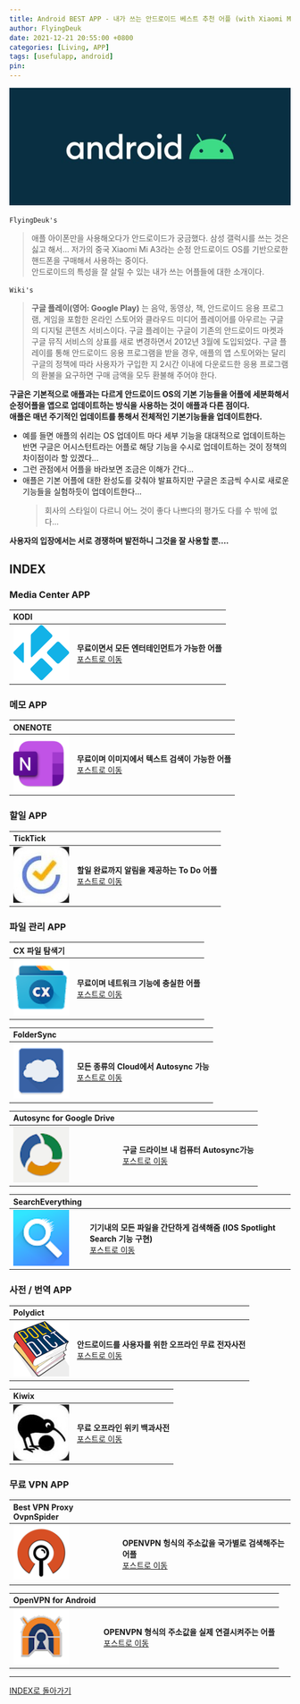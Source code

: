 ```yaml
---
title: Android BEST APP - 내가 쓰는 안드로이드 베스트 추천 어플 (with Xiaomi Mi A3)
author: FlyingDeuk
date: 2021-12-21 20:55:00 +0800
categories: [Living, APP]
tags: [usefulapp, android]
pin:
---
```


![chrome](/img/living/android/android.jpg)

`FlyingDeuk's`
> 애플 아이폰만을 사용해오다가 안드로이드가 궁금했다. 삼성 갤럭시를 쓰는 것은 싫고 해서... 저가의 중국 Xiaomi Mi A3라는 순정 안드로이드 OS를 기반으로한 핸드폰을 구매해서 사용하는 중이다. <br>
안드로이드의 특성을 잘 살릴 수 있는 내가 쓰는 어플들에 대한 소개이다.

`Wiki's`
>**구글 플레이(영어: Google Play)** 는 음악, 동영상, 책, 안드로이드 응용 프로그램, 게임을 포함한 온라인 스토어와 클라우드 미디어 플레이어를 아우르는 구글의 디지털 콘텐츠 서비스이다. 구글 플레이는 구글이 기존의 안드로이드 마켓과 구글 뮤직 서비스의 상표를 새로 변경하면서 2012년 3월에 도입되었다. 구글 플레이를 통해 안드로이드 응용 프로그램을 받을 경우, 애플의 앱 스토어와는 달리 구글의 정책에 따라 사용자가 구입한 지 2시간 이내에 다운로드한 응용 프로그램의 환불을 요구하면 구매 금액을 모두 환불해 주어야 한다.

**구글은 기본적으로 애플과는 다르게 안드로이드 OS의 기본 기능들을 어플에 세분화해서 순정어플을 앱으로 업데이트하는 방식을 사용하는 것이 애플과 다른 점이다.** <br>
**애플은 매년 주기적인 업데이트를 통해서 전체적인 기본기능들을 업데이트한다.** <br>
- 예를 들면 애플의 쉬리는 OS 업데이트 마다 세부 기능을 대대적으로 업데이트하는 반면 구글은 어시스턴트라는 어플로 해당 기능을 수시로 업데이트하는 것이 정책의 차이점이라 할 있겠다...
- 그런 관점에서 어플을 바라보면 조금은 이해가 간다...
- 애플은 기본 어플에 대한 완성도를 갖춰야 발표하지만 구글은 조금씩 수시로 새로운 기능들을 실험하듯이 업데이트한다...
  > 회사의 스타일이 다르니 어느 것이 좋다 나쁘다의 평가도 다를 수 밖에 없다...

**사용자의 입장에서는 서로 경쟁하며 발전하니 그것을 잘 사용할 뿐....**

## INDEX

### Media Center APP
| **KODI**          |                 |
|:-------------------------|:-----------------|
| ![kodi](/img/living/app/kodi_icon.png) |**무료이면서 모든 엔터테인먼트가 가능한 어플** <br> [포스트로 이동](/posts/KODI/)|

### 메모 APP

| **ONENOTE**          |                 |
|:-------------------------|:-----------------|
| ![onenote](/img/living/app/onenote.png) |**무료이며 이미지에서 텍스트 검색이 가능한 어플** <br> [포스트로 이동](/posts/onenote/)|

### 할일 APP

| **TickTick**          |                 |
|:-------------------------|:-----------------|
| ![onenote](/img/living/app/ticktick1.jpg) |**할일 완료까지 알림을 제공하는 To Do 어플** <br> [포스트로 이동](/posts/ticktick/)|


### 파일 관리 APP

| **CX 파일 탐색기**          |                 |
|:-------------------------|:-----------------|
| ![cxfile](/img/living/app/cxfile.png) |**무료이며 네트워크 기능에 충실한 어플** <br> [포스트로 이동](/posts/cxfile/)|

| **FolderSync**          |                 |
|:-------------------------|:-----------------|
| ![foldersync](/img/living/app/foldersync.png) |**모든 종류의 Cloud에서 Autosync 가능** <br> [포스트로 이동](/posts/foldersync/)|

| **Autosync** for Google Drive          |                 |
|:-------------------------|:-----------------|
| ![drivesync](/img/living/app/drivesync.png) |**구글 드라이브 내 컴퓨터 Autosync가능** <br> [포스트로 이동](/posts/drivesync/)|

| **SearchEverything**          |                 |
|:-------------------------|:-----------------|
| ![search](/img/living/app/search.png) |**기기내의 모든 파일을 간단하게 검색해줌 (IOS Spotlight Search 기능 구현)** <br> [포스트로 이동](/posts/search/)|

### 사전 / 번역 APP

| **Polydict**          |                 |
|:-------------------------|:-----------------|
| ![search](/img/living/app/poly.png) |**안드로이드를 사용자를 위한 오프라인 무료 전자사전** <br> [포스트로 이동](/posts/polydict/)|

| **Kiwix**          |                 |
|:-------------------------|:-----------------|
| ![search](/img/living/app/kiwix1.jpg) |**무료 오프라인 위키 백과사전** <br> [포스트로 이동](/posts/kiwix/)|


### 무료 VPN APP

| **Best VPN Proxy OvpnSpider**          |                 |
|:-------------------------|:-----------------|
| ![search](/img/living/app/spider.png) |**OPENVPN 헝식의 주소값을 국가별로 검색해주는 어플** <br> [포스트로 이동](/posts/AndVPN/)|

| **OpenVPN for Android**          |                 |
|:-------------------------|:-----------------|
| ![search](/img/living/app/vpnconnect.png) |**OPENVPN 형식의 주소값을 실제 연결시켜주는 어플** <br> [포스트로 이동](/posts/AndVPN/)|

----

[INDEX로 돌아가기](/posts/Android/)
